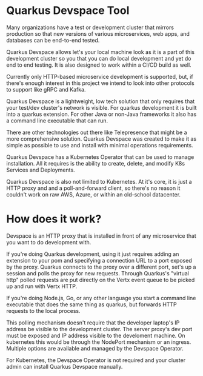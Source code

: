 # Quarkus Devspace Tool

Many organizations have a test or development cluster that mirrors
production so that new versions of various microservices, 
web apps, and databases can be end-to-end tested.

Quarkus Devspace allows let's your local
machine look as it is a part of this development cluster
so you that you can do local development and yet
do end to end testing. It is also designed to work
within a CI/CD build as well.

Currently only HTTP-based microservice development
is supported, but, if there's enough interest in
this project we intend to look into other protocols
to support like gRPC and Kafka.

Quarkus Devspace is a lightweight, low tech solution that
only requires that your test/dev cluster's network
is visible.  For quarkus development it is built into
a quarkus extension.  For other Java or non-Java frameworks
it also has a command line executable that can run.

There are other technologies out there like Telepresence
that might be a more comprehensive solution.  Quarkus Devspace
was created to make it as simple as possible to use
and install with minimal operations requirements.

Quarkus Devspace has a Kubernetes Operator that
can be used to manage installation.  All it requires
is the ability to create, delete, and modify K8s
Services and Deployments.

Quarkus Devspace is also not limited to Kubernetes.
At it's core, it is just a HTTP proxy and and a poll-and-forward
client, so there's no reason it couldn't work on
raw AWS, Azure, or within an old-school datacenter.

# How does it work?  
Devspace is an HTTP proxy that
is installed in front of any microservice that you want
to do development with.  

If you're doing Quarkus
development, using it just requires adding
an extension to your pom and specifying a connection
URL to a port exposed by the proxy.  Quarkus
connects to the proxy over a different port, set's
up a session and polls the proxy for new requests.  Through
Quarkus's "virtual http" polled requests are put directly
on the Vertx event queue to be picked up and run with
Vertx HTTP.

If you're doing Node.js, Go, or any other language
you start a command line executable that does the same
thing as quarkus, but forwards HTTP requests to the
local process.

This polling mechanism doesn't require that the
developer laptop's IP address be visible to the
development cluster.  The server proxy's dev port
must be exposed and IP address visible to the develoment
machine.  On kubernetes this would be through
the NodePort mechanism or an ingress.  Multiple
options are available and managed by the Devspace Operator.

For Kubernetes, the Devspace Operator is not required
and your cluster admin can install Quarkus Devspace
manually.


